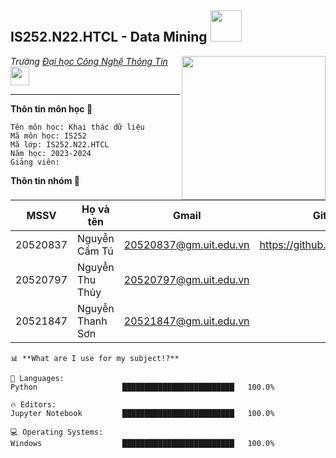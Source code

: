 <h2>IS252.N22.HTCL - Data Mining <img src="https://media.giphy.com/media/12oufCB0MyZ1Go/giphy.gif" width="50"></h2>
<img align='right' src="https://media.giphy.com/media/M9gbBd9nbDrOTu1Mqx/giphy.gif" width="230">
<p><em>Trường <a href="http://www.cleartax.in">Đại học Công Nghệ Thông Tin</a><img src="https://media.giphy.com/media/WUlplcMpOCEmTGBtBW/giphy.gif" width="30"> 
</em></p>

---
<!--START_SECTION:waka-->
**Thôn tin môn học 🐤** 

```text
Tên môn học: Khai thác dữ liệu
Mã môn học: IS252
Mã lớp: IS252.N22.HTCL
Năm học: 2023-2024
Giảng viên: 

```
**Thôn tin nhóm 🐤** 

| MSSV | Họ và tên | Gmail | Github |
|--------------|-------|------|-------|
| 20520837 | Nguyễn Cẩm Tú | 20520837@gm.uit.edu.vn | https://github.com/camtu837 
| 20520797 | Nguyễn Thu Thủy | 20520797@gm.uit.edu.vn |  
| 20521847 | Nguyễn Thanh Sơn | 20521847@gm.uit.edu.vn |


```text
📊 **What are I use for my subject!?** 

💬 Languages: 
Python                   █████████████████████████   100.0% 

🔥 Editors: 
Jupyter Notebook         █████████████████████████   100.0% 

💻 Operating Systems: 
Windows                  █████████████████████████   100.0%

```
<!--END_SECTION:waka-->

